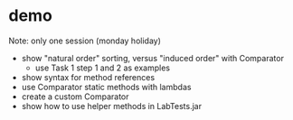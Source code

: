 # demo

Note: only one session (monday holiday)

- show "natural order" sorting, versus "induced order" with Comparator
  - use Task 1 step 1 and 2 as examples
- show syntax for method references
- use Comparator static methods with lambdas
- create a custom Comparator
- show how to use helper methods in LabTests.jar
